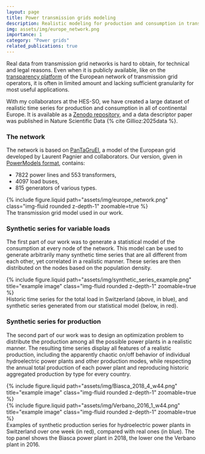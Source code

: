 ```yaml
---
layout: page
title: Power transmission grids modeling
description: Realistic modeling for production and consumption in transmission networks
img: assets/img/europe_network.png
importance: 1
category: "Power grids"
related_publications: true
---
```


Real data from transmission grid networks is hard to obtain, for technical and legal reasons.
Even when it is publicly available, like on the [transparency platform](https://transparency.entsoe.eu/) of the European network of transmission grid operators, it is often in limited amount and lacking sufficient granularity for most useful applications.

With my collaborators at the HES-SO, we have created a large dataset of realistic time series for production and consumption in all of continental Europe. It is available as a [Zenodo repository](https://zenodo.org/records/13378476), and a data descriptor paper was published in Nature Scientific Data {% cite Gillioz:2025data %}.

### The network

The network is based on [PanTaGruEl](https://zenodo.org/records/2642175), a model of the European grid developed by Laurent Pagnier and collaborators.
Our version, given in [PowerModels format](https://lanl-ansi.github.io/PowerModels.jl/), contains:

- 7822 power lines and 553 transformers,
- 4097 load buses,
- 815 generators of various types.

<div class="row justify-content-sm-center">
  <div class="col col-lg-6">
    {% include figure.liquid path="assets/img/europe_network.png" class="img-fluid rounded z-depth-1" zoomable=true %} 
  </div>
</div>
<div class="caption">
    The transmission grid model used in our work.
</div>

### Synthetic series for variable loads

The first part of our work was to generate a statistical model of the consumption at every node of the network. This model can be used to generate arbitrarily many synthetic time series that are all different from each other, yet correlated in a realistic manner. These series are then distributed on the nodes based on the population density.

<div class="row justify-content-sm-center">
  <div class="col col-lg-8">
    {% include figure.liquid path="assets/img/synthetic_series_example.png" title="example image" class="img-fluid rounded z-depth-1"  zoomable=true %}
  </div>
</div>
<div class="caption">
	Historic time series for the total load in Switzerland (above, in blue), and synthetic series generated from our statistical model (below, in red).
</div>

### Synthetic series for production

The second part of our work was to design an optimization problem to distribute the production among all the possible power plants in a realistic manner. The resulting time series display all features of a realistic production, including the apparently chaotic on/off behavior of individual hydroelectric power plants and other production modes, while respecting the annual total production of each power plant and reproducing historic aggregated production by type for every country.

<div class="row justify-content-sm-center">
  <div class="col col-lg-10">
    {% include figure.liquid path="assets/img/Biasca_2018_4_w44.png" title="example image" class="img-fluid rounded z-depth-1" zoomable=true %}
  </div>
</div>
<div class="row justify-content-sm-center">
  <div class="col col-lg-10">
    {% include figure.liquid path="assets/img/Verbano_2016_1_w44.png" title="example image" class="img-fluid rounded z-depth-1" zoomable=true %}
  </div>
</div>
<div class="caption">
    Examples of synthetic production series for hydroelectric power plants in Switzerland over one week (in red), compared with real ones (in blue).
    The top panel shows the Biasca power plant in 2018, the lower one the Verbano plant in 2016.
</div>
